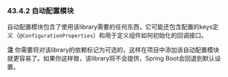 ### 43.4.2 自动配置模块
自动配置模块包含了使用该library需要的任何东西，它可能还包含配置的keys定义（`@ConfigurationProperties`）和用于定义组件如何初始化的回调接口。

**注** 你需要将对该library的依赖标记为可选的，这样在项目中添加该自动配置模块就更容易了。如果你这样做，该library将不会提供，Spring Boot会回退到默认设置。
